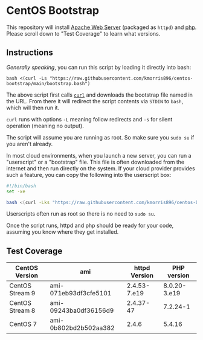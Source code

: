 # CentOS Bootstrap

This repository will install [Apache Web Server](https://httpd.apache.org/) (packaged as `httpd`) and [php](https://www.php.net/).  Please scroll down to "Test Coverage" to learn what versions.

## Instructions

*Generally speaking*, you can run this script by loading it directly into bash:

`bash <(curl -Ls "https://raw.githubusercontent.com/kmorris896/centos-bootstrap/main/bootstrap.bash")`

The above script first calls [`curl`](https://curl.se/docs/manpage.html) and downloads the bootstrap file named in the URL.  From there it will redirect the script contents via `STDIN` to `bash`, which will then run it.

`curl` runs with options `-L` meaning follow redirects and `-s` for silent operation (meaning no output).

The script will assume you are running as root.  So make sure you `sudo su` if you aren't already.

In most cloud environments, when you launch a new server, you can run a "userscript" or a "bootstrap" file.  This file is often downloaded from the internet and then run directly on the system.  If your cloud provider provides such a feature, you can copy the following into the userscript box:

```bash
#!/bin/bash
set -xe

bash <(curl -Lks "https://raw.githubusercontent.com/kmorris896/centos-bootstrap/main/bootstrap.bash")
```

Userscripts often run as root so there is no need to `sudo su`.

Once the script runs, httpd and php should be ready for your code, assuming you know where they get installed.

## Test Coverage

| CentOS Version   | ami    | httpd Version    | PHP version |
|----------------- | ------ | ---------------- | ----------- |
| CentOS Stream 9  | ami-071eb93df3cfe5101 | 2.4.53-7.e19    | 8.0.20-3.e19    |
| CentOS Stream 8  | ami-09243ba0df36156d9 | 2.4.37-47    | 7.2.24-1 |
| CentOS 7 | ami-0b802bd2b502aa382 | 2.4.6 | 5.4.16 |
